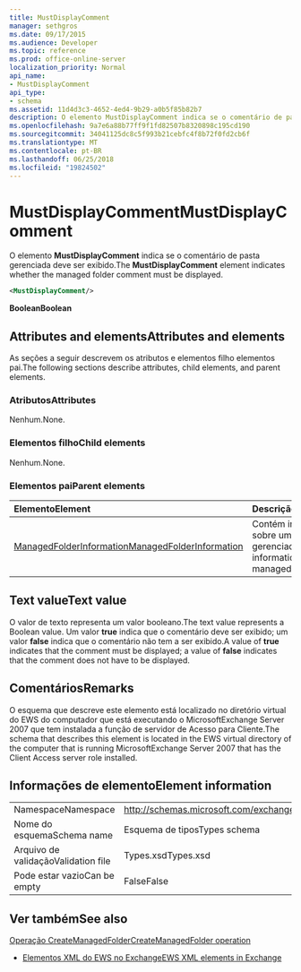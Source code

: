 ```yaml
---
title: MustDisplayComment
manager: sethgros
ms.date: 09/17/2015
ms.audience: Developer
ms.topic: reference
ms.prod: office-online-server
localization_priority: Normal
api_name:
- MustDisplayComment
api_type:
- schema
ms.assetid: 11d4d3c3-4652-4ed4-9b29-a0b5f85b82b7
description: O elemento MustDisplayComment indica se o comentário de pasta gerenciada deve ser exibido.
ms.openlocfilehash: 9a7e6a88b77ff9f1fd82507b8320898c195cd190
ms.sourcegitcommit: 34041125dc8c5f993b21cebfc4f8b72f0fd2cb6f
ms.translationtype: MT
ms.contentlocale: pt-BR
ms.lasthandoff: 06/25/2018
ms.locfileid: "19824502"
---
```

# <a name="mustdisplaycomment"></a><span data-ttu-id="be532-103">MustDisplayComment</span><span class="sxs-lookup"><span data-stu-id="be532-103">MustDisplayComment</span></span>

<span data-ttu-id="be532-104">O elemento **MustDisplayComment** indica se o comentário de pasta gerenciada deve ser exibido.</span><span class="sxs-lookup"><span data-stu-id="be532-104">The **MustDisplayComment** element indicates whether the managed folder comment must be displayed.</span></span> 
  
```xml
<MustDisplayComment/>
```

 <span data-ttu-id="be532-105">**Boolean**</span><span class="sxs-lookup"><span data-stu-id="be532-105">**Boolean**</span></span>
## <a name="attributes-and-elements"></a><span data-ttu-id="be532-106">Attributes and elements</span><span class="sxs-lookup"><span data-stu-id="be532-106">Attributes and elements</span></span>

<span data-ttu-id="be532-107">As seções a seguir descrevem os atributos e elementos filho elementos pai.</span><span class="sxs-lookup"><span data-stu-id="be532-107">The following sections describe attributes, child elements, and parent elements.</span></span>
  
### <a name="attributes"></a><span data-ttu-id="be532-108">Atributos</span><span class="sxs-lookup"><span data-stu-id="be532-108">Attributes</span></span>

<span data-ttu-id="be532-109">Nenhum.</span><span class="sxs-lookup"><span data-stu-id="be532-109">None.</span></span>
  
### <a name="child-elements"></a><span data-ttu-id="be532-110">Elementos filho</span><span class="sxs-lookup"><span data-stu-id="be532-110">Child elements</span></span>

<span data-ttu-id="be532-111">Nenhum.</span><span class="sxs-lookup"><span data-stu-id="be532-111">None.</span></span>
  
### <a name="parent-elements"></a><span data-ttu-id="be532-112">Elementos pai</span><span class="sxs-lookup"><span data-stu-id="be532-112">Parent elements</span></span>

|<span data-ttu-id="be532-113">**Elemento**</span><span class="sxs-lookup"><span data-stu-id="be532-113">**Element**</span></span>|<span data-ttu-id="be532-114">**Descrição**</span><span class="sxs-lookup"><span data-stu-id="be532-114">**Description**</span></span>|
|:-----|:-----|
|[<span data-ttu-id="be532-115">ManagedFolderInformation</span><span class="sxs-lookup"><span data-stu-id="be532-115">ManagedFolderInformation</span></span>](managedfolderinformation.md) <br/> |<span data-ttu-id="be532-116">Contém informações sobre uma pasta gerenciada.</span><span class="sxs-lookup"><span data-stu-id="be532-116">Contains information about a managed folder.</span></span>  <br/> |
   
## <a name="text-value"></a><span data-ttu-id="be532-117">Text value</span><span class="sxs-lookup"><span data-stu-id="be532-117">Text value</span></span>

<span data-ttu-id="be532-118">O valor de texto representa um valor booleano.</span><span class="sxs-lookup"><span data-stu-id="be532-118">The text value represents a Boolean value.</span></span> <span data-ttu-id="be532-119">Um valor **true** indica que o comentário deve ser exibido; um valor **false** indica que o comentário não tem a ser exibido.</span><span class="sxs-lookup"><span data-stu-id="be532-119">A value of **true** indicates that the comment must be displayed; a value of **false** indicates that the comment does not have to be displayed.</span></span> 
  
## <a name="remarks"></a><span data-ttu-id="be532-120">Comentários</span><span class="sxs-lookup"><span data-stu-id="be532-120">Remarks</span></span>

<span data-ttu-id="be532-121">O esquema que descreve este elemento está localizado no diretório virtual do EWS do computador que está executando o MicrosoftExchange Server 2007 que tem instalada a função de servidor de Acesso para Cliente.</span><span class="sxs-lookup"><span data-stu-id="be532-121">The schema that describes this element is located in the EWS virtual directory of the computer that is running MicrosoftExchange Server 2007 that has the Client Access server role installed.</span></span>
  
## <a name="element-information"></a><span data-ttu-id="be532-122">Informações de elemento</span><span class="sxs-lookup"><span data-stu-id="be532-122">Element information</span></span>

|||
|:-----|:-----|
|<span data-ttu-id="be532-123">Namespace</span><span class="sxs-lookup"><span data-stu-id="be532-123">Namespace</span></span>  <br/> |http://schemas.microsoft.com/exchange/services/2006/types  <br/> |
|<span data-ttu-id="be532-124">Nome do esquema</span><span class="sxs-lookup"><span data-stu-id="be532-124">Schema name</span></span>  <br/> |<span data-ttu-id="be532-125">Esquema de tipos</span><span class="sxs-lookup"><span data-stu-id="be532-125">Types schema</span></span>  <br/> |
|<span data-ttu-id="be532-126">Arquivo de validação</span><span class="sxs-lookup"><span data-stu-id="be532-126">Validation file</span></span>  <br/> |<span data-ttu-id="be532-127">Types.xsd</span><span class="sxs-lookup"><span data-stu-id="be532-127">Types.xsd</span></span>  <br/> |
|<span data-ttu-id="be532-128">Pode estar vazio</span><span class="sxs-lookup"><span data-stu-id="be532-128">Can be empty</span></span>  <br/> |<span data-ttu-id="be532-129">False</span><span class="sxs-lookup"><span data-stu-id="be532-129">False</span></span>  <br/> |
   
## <a name="see-also"></a><span data-ttu-id="be532-130">Ver também</span><span class="sxs-lookup"><span data-stu-id="be532-130">See also</span></span>



[<span data-ttu-id="be532-131">Operação CreateManagedFolder</span><span class="sxs-lookup"><span data-stu-id="be532-131">CreateManagedFolder operation</span></span>](createmanagedfolder-operation.md)


- [<span data-ttu-id="be532-132">Elementos XML do EWS no Exchange</span><span class="sxs-lookup"><span data-stu-id="be532-132">EWS XML elements in Exchange</span></span>](ews-xml-elements-in-exchange.md)

